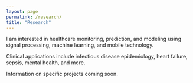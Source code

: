 ```yaml
---
layout: page
permalink: /research/
title: "Research"
---
```


I am interested in healthcare monitoring, prediction, and modeling using signal processing, machine learning, and mobile technology.

Clinical applications include infectious disease epidemiology, heart failure, sepsis, mental health, and more.

Information on specific projects coming soon.
